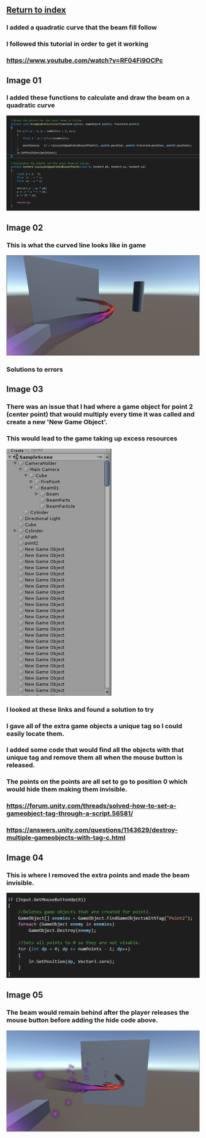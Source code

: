 ## <a href="index">Return to index</a>

### I added a quadratic curve that the beam fill follow
### I followed this tutorial in order to get it working
### <a href="https://www.youtube.com/watch?v=RF04Fi9OCPc">https://www.youtube.com/watch?v=RF04Fi9OCPc</a>


## Image 01

### I added these functions to calculate and draw the beam on a quadratic curve  
<img src="images/quad01.png" alt="">

## Image 02

### This is what the curved line looks like in game
<img src="images/quad05.png" alt="">


### Solutions to errors


## Image 03

### There was an issue that I had where a game object for point 2 (center point) that would multiply every time it was called and create a new 'New Game Object'.
### This would lead to the game taking up excess resources

<img src="images/quad03.png" alt="">

### I looked at these links and found a solution to try
### I gave all of the extra game objects a unique tag so I could easily locate them.
### I added some code that would find all the objects with that unique tag and remove them all when the mouse button is released.
### The points on the points are all set to go to position 0 which would hide them making them invisible. 
### <a href="https://forum.unity.com/threads/solved-how-to-set-a-gameobject-tag-through-a-script.56581/">https://forum.unity.com/threads/solved-how-to-set-a-gameobject-tag-through-a-script.56581/</a>
### <a href="https://answers.unity.com/questions/1143629/destroy-multiple-gameobjects-with-tag-c.html">https://answers.unity.com/questions/1143629/destroy-multiple-gameobjects-with-tag-c.html</a>

## Image 04

### This is where I removed the extra points and made the beam invisible.
<img src="images/quad02.PNG" alt="">

## Image 05

### The beam would remain behind after the player releases the mouse button before adding the hide code above.
<img src="images/quad04.png" alt="">

